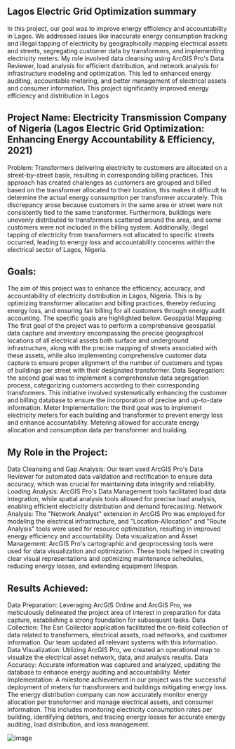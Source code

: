 ## Lagos Electric Grid Optimization summary
 In this project, our goal   was to improve energy efficiency and accountability in Lagos. We addressed   issues like inaccurate energy consumption tracking and illegal tapping of electricity by geographically mapping electrical assets and streets, segregating customer data by transformers, and implementing electricity meters. My role involved data cleansing using ArcGIS Pro's Data Reviewer, load analysis for efficient distribution, and network analysis for infrastructure modeling and optimization. This led to enhanced energy auditing, accountable metering, and better management of electrical assets and consumer information. This project significantly improved energy efficiency and distribution in Lagos


## Project Name: Electricity Transmission Company of Nigeria (Lagos Electric Grid Optimization: Enhancing Energy Accountability & Efficiency, 2021) 
Problem: Transformers delivering electricity to customers are allocated on a street-by-street basis, resulting in corresponding billing practices. This approach has created challenges as customers are grouped and billed based on the transformer allocated to their location, this makes it difficult to determine the actual energy consumption per transformer accurately. This discrepancy arose because customers in the same area or street were not consistently tied to the same transformer. Furthermore, buildings were unevenly distributed to transformers scattered around the area, and some customers were not included in the billing system. Additionally, illegal tapping of electricity from transformers not allocated to specific streets occurred, leading to energy loss and accountability concerns within the electrical sector of Lagos, Nigeria.
## Goals:
The aim of this project was to enhance the efficiency, accuracy, and accountability of electricity distribution in Lagos, Nigeria. This is by optimizing transformer allocation and billing practices, thereby reducing energy loss, and ensuring fair billing for all customers through energy audit accounting. The specific goals are highlighted below.
Geospatial Mapping: The first goal of the project was to perform a comprehensive geospatial data capture and inventory encompassing the precise geographical locations of all electrical assets both surface and underground infrastructure, along with the precise mapping of streets associated with these assets, while also implementing comprehensive customer data capture to ensure proper alignment of the number of customers and types of buildings per street with their designated transformer. 
Data Segregation: the second goal was to implement a comprehensive data segregation process, categorizing customers according to their corresponding transformers. This initiative involved systematically enhancing the customer and billing database to ensure the incorporation of precise and up-to-date information.
Meter Implementation: the third goal was to implement electricity meters for each building and transformer to prevent energy loss and enhance accountability. Metering allowed for accurate energy allocation and consumption data per transformer and building.
## My Role in the Project:
Data Cleansing and Gap Analysis: Our team used ArcGIS Pro's Data Reviewer for automated data validation and rectification to ensure data accuracy, which was crucial for maintaining data integrity and reliability.
Loading Analysis: ArcGIS Pro's Data Management tools facilitated load data integration, while spatial analysis tools allowed for precise load analysis, enabling efficient electricity distribution and demand forecasting.
Network Analysis: The "Network Analyst" extension in ArcGIS Pro was employed for modeling the electrical infrastructure, and "Location-Allocation" and "Route Analysis" tools were used for resource optimization, resulting in improved energy efficiency and accountability.
Data visualization and Asset Management: ArcGIS Pro's cartographic and geoprocessing tools were used for data visualization and optimization. These tools helped in creating clear visual representations and optimizing maintenance schedules, reducing energy losses, and extending equipment lifespan.

## Results Achieved:
Data Preparation: Leveraging ArcGIS Online and ArcGIS Pro, we meticulously delineated the project area of interest in preparation for data capture, establishing a strong foundation for subsequent tasks.
Data Collection: The Esri Collector application facilitated the on-field collection of data related to transformers, electrical assets, road networks, and customer information. Our team updated all relevant systems with this information.
Data Visualization: Utilizing ArcGIS Pro, we created an operational map to visualize the electrical asset network, data, and analysis results.
Data Accuracy: Accurate information was captured and analyzed, updating the database to enhance energy auditing and accountability.
Meter Implementation: A milestone achievement in our project was the successful deployment of meters for transformers and buildings mitigating energy loss. The energy distribution company can now accurately monitor energy allocation per transformer and manage electrical assets, and consumer information. This includes monitoring electricity consumption rates per building, identifying debtors, and tracing energy losses for accurate energy auditing, load distribution, and loss management.



![image](https://github.com/Eni0l/Geospatial/assets/149200508/fd9c64ee-092e-4a67-bd42-c1af06ec4525)
